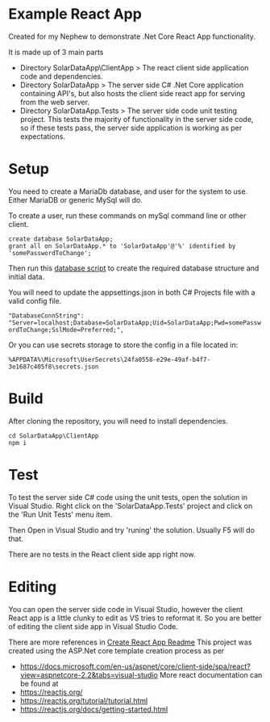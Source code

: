# Example React App 

Created for my Nephew to demonstrate .Net Core React App functionality. 

It is made up of 3 main parts
* Directory SolarDataApp\ClientApp > The react client side application code and dependencies. 
* Directory SolarDataApp > The server side C# .Net Core application containing API's, but also hosts the client side react app for serving from the web server. 
* Directory SolarDataApp.Tests > The server side code unit testing project. This tests the majority of functionality in the server side code, so if these tests pass, the server side application is working as per expectations. 

# Setup

You need to create a MariaDb database, and user for the system to use. Either MariaDB or generic MySql will do. 

To create a user, run these commands on mySql command line or other client. 
```
create database SolarDataApp;
grant all on SolarDataApp.* to 'SolarDataApp'@'%' identified by 'somePasswordToChange';
```

Then run this [database script](SolarDataApp/DataAccess/database.sql) to create the required database structure and initial data. 

You will need to update the appsettings.json in both C# Projects file with a valid config file. 

`"DatabaseConnString": "Server=localhost;Database=SolarDataApp;Uid=SolarDataApp;Pwd=somePasswordToChange;SslMode=Preferred;",`

Or you can use secrets storage to store the config in a file located in: 

`%APPDATA%\Microsoft\UserSecrets\24fa0558-e29e-49af-b4f7-3e1687c405f8\secrets.json`

# Build

After cloning the repository, you will need to install dependencies. 

```
cd SolarDataApp\ClientApp
npm i
```

# Test

To test the server side C# code using the unit tests, open the solution in Visual Studio. 
Right click on the 'SolarDataApp.Tests' project and click on the 'Run Unit Tests' menu item. 

Then Open in Visual Studio and try 'runing' the solution. Usually F5 will do that. 

There are no tests in the React client side app right now. 

# Editing

You can open the server side code in Visual Studio, however the client React app is a little clunky to edit as VS tries to reformat it. So you are better of editing the client side app in Visual Studio Code. 

There are more references in [Create React App Readme](SolarDataApp/ClientApp/README.md) 
This project was created using the ASP.Net core template creation process as per 
* https://docs.microsoft.com/en-us/aspnet/core/client-side/spa/react?view=aspnetcore-2.2&tabs=visual-studio
More react documentation can be found at
* https://reactjs.org/
* https://reactjs.org/tutorial/tutorial.html
* https://reactjs.org/docs/getting-started.html
